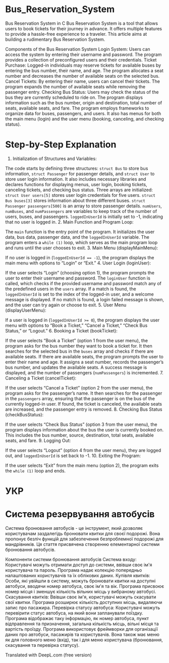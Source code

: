 # Bus_Reservation_System
Bus Reservation System in C
Bus Reservation System is a tool that allows users to book tickets for their journey in advance. It offers multiple features to provide a hassle-free experience to a traveler. This article aims at building a rudimentary Bus Reservation System.

Components of the Bus Reservation System
Login System: Users can access the system by entering their username and password. The program provides a collection of preconfigured users and their credentials.
Ticket Purchase: Logged-in individuals may reserve tickets for available buses by entering the bus number, their name, and age. The program allocates a seat number and decreases the number of available seats on the selected bus.
Cancel Tickets: By entering their name, users can cancel their tickets. The program expands the number of available seats while removing the passenger entry.
Checking Bus Status: Users may check the status of the bus they are currently scheduled to ride on. The program displays information such as the bus number, origin and destination, total number of seats, available seats, and fare.
The program employs frameworks to organize data for buses, passengers, and users. It also has menus for both the main menu (login) and the user menu (booking, canceling, and checking status).

# Step-by-Step Explanation
1. Initialization of Structures and Variables:

The code starts by defining three structures: `struct Bus` to store bus information, `struct Passenger` for passenger details, and `struct User` to store user login information.
It also includes necessary libraries and declares functions for displaying menus, user login, booking tickets, canceling tickets, and checking bus status.
Three arrays are initialized:
`struct User users[5]` stores user login credentials for five users.
`struct Bus buses[3]` stores information about three different buses.
`struct Passenger passengers[500]` is an array to store passenger details.
`numUsers`, `numBuses`, and `numPassengers` are variables to keep track of the number of users, buses, and passengers.
`loggedInUserId` is initially set to -1, indicating that no user is logged in.
2. Main Function and Program Loop:

The `main` function is the entry point of the program.
It initializes the user data, bus data, passenger data, and the `loggedInUserId` variable.
The program enters a `while (1)` loop, which serves as the main program loop and runs until the user chooses to exit.
3. Main Menu (displayMainMenu):

If no user is logged in (`loggedInUserId == -1`), the program displays the main menu with options to “Login” or “Exit.”
4. User Login (loginUser):

If the user selects “Login” (choosing option 1), the program prompts the user to enter their username and password.
The `loginUser` function is called, which checks if the provided username and password match any of the predefined users in the `users` array.
If a match is found, the `loggedInUserId` is set to the index of the logged-in user, and a welcome message is displayed.
If no match is found, a login failed message is shown, and the user can try again or choose to exit.
5. User Menu (displayUserMenu):

If a user is logged in (`loggedInUserId >= 0`), the program displays the user menu with options to “Book a Ticket,” “Cancel a Ticket,” “Check Bus Status,” or “Logout.”
6. Booking a Ticket (bookTicket):

If the user selects “Book a Ticket” (option 1 from the user menu), the program asks for the bus number they want to book a ticket for.
It then searches for the selected bus in the `buses` array and checks if there are available seats.
If there are available seats, the program prompts the user to enter their name and age. It assigns a seat number, records the passenger’s bus number, and updates the available seats.
A success message is displayed, and the number of passengers (`numPassengers`) is incremented.
7. Canceling a Ticket (cancelTicket):

If the user selects “Cancel a Ticket” (option 2 from the user menu), the program asks for the passenger’s name.
It then searches for the passenger in the `passengers` array, ensuring that the passenger is on the bus of the currently logged-in user. If found, the ticket is canceled, the available seats are increased, and the passenger entry is removed.
8. Checking Bus Status (checkBusStatus):

If the user selects “Check Bus Status” (option 3 from the user menu), the program displays information about the bus the user is currently booked on. This includes the bus number, source, destination, total seats, available seats, and fare.
9. Logging Out:

If the user selects “Logout” (option 4 from the user menu), they are logged out, and `loggedInUserId` is set back to -1.
10. Exiting the Program:

If the user selects “Exit” from the main menu (option 2), the program exits the `while (1)` loop and ends.




# УКР
# Система резервування автобусів
Система бронювання автобусів - це інструмент, який дозволяє користувачам заздалегідь бронювати квитки для своєї подорожі. Вона пропонує безліч функцій для забезпечення безпроблемної подорожі для мандрівників. Ця стаття присвячена створенню елементарної системи бронювання автобусів.

Компоненти системи бронювання автобусів
Система входу: Користувачі можуть отримати доступ до системи, ввівши своє ім'я користувача та пароль. Програма надає колекцію попередньо налаштованих користувачів та їх облікових даних.
Купівля квитків: Особи, які увійшли в систему, можуть бронювати квитки на доступні автобуси, вводячи номер автобуса, своє ім'я та вік. Програма присвоює номер місця і зменшує кількість вільних місць у вибраному автобусі.
Скасування квитків: Ввівши своє ім'я, користувачі можуть скасувати свої квитки. Програма розширює кількість доступних місць, видаляючи запис про пасажира.
Перевірка статусу автобуса: Користувачі можуть перевірити статус автобуса, на який вони запланували поїздку. Програма відображає таку інформацію, як номер автобуса, пункт відправлення та призначення, загальна кількість місць, вільні місця та вартість проїзду.
Програма використовує фреймворки для організації даних про автобуси, пасажирів та користувачів. Вона також має меню як для головного меню (вхід), так і для меню користувача (бронювання, скасування та перевірка статусу).





Translated with DeepL.com (free version)

